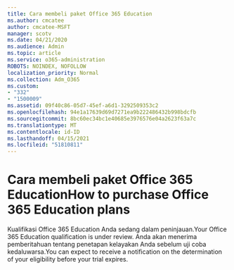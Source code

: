 ```yaml
---
title: Cara membeli paket Office 365 Education
ms.author: cmcatee
author: cmcatee-MSFT
manager: scotv
ms.date: 04/21/2020
ms.audience: Admin
ms.topic: article
ms.service: o365-administration
ROBOTS: NOINDEX, NOFOLLOW
localization_priority: Normal
ms.collection: Adm_O365
ms.custom:
- "332"
- "1500009"
ms.assetid: 09f40c86-05d7-45ef-a6d1-3292509353c2
ms.openlocfilehash: 94e1a17639d69d7271ea9b222486432b998bdcfb
ms.sourcegitcommit: 8bc60ec34bc1e40685e3976576e04a2623f63a7c
ms.translationtype: MT
ms.contentlocale: id-ID
ms.lasthandoff: 04/15/2021
ms.locfileid: "51810811"
---
```

# <a name="how-to-purchase-office-365-education-plans"></a><span data-ttu-id="38062-102">Cara membeli paket Office 365 Education</span><span class="sxs-lookup"><span data-stu-id="38062-102">How to purchase Office 365 Education plans</span></span>

<span data-ttu-id="38062-103">Kualifikasi Office 365 Education Anda sedang dalam peninjauan.</span><span class="sxs-lookup"><span data-stu-id="38062-103">Your Office 365 Education qualification is under review.</span></span> <span data-ttu-id="38062-104">Anda akan menerima pemberitahuan tentang penetapan kelayakan Anda sebelum uji coba kedaluwarsa.</span><span class="sxs-lookup"><span data-stu-id="38062-104">You can expect to receive a notification on the determination of your eligibility before your trial expires.</span></span>